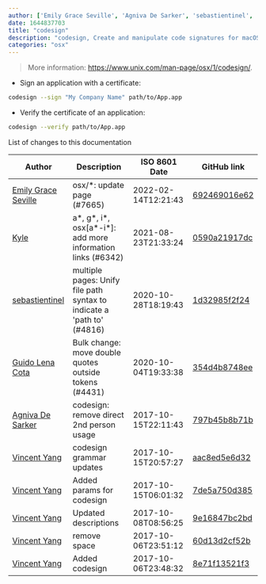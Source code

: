```yaml
---
author: ['Emily Grace Seville', 'Agniva De Sarker', 'sebastientinel', 'Guido Lena Cota', 'Kyle', 'Vincent Yang']
date: 1644837703
title: "codesign"
description: "codesign, Create and manipulate code signatures for macOS."
categories: "osx"
---
```

> More information: <https://www.unix.com/man-page/osx/1/codesign/>.

- Sign an application with a certificate:

```bash
codesign --sign "My Company Name" path/to/App.app
```

- Verify the certificate of an application:

```bash
codesign --verify path/to/App.app
```
List of changes to this documentation


Author | Description | ISO 8601 Date | GitHub link
------|-----|-----|-----
[Emily Grace Seville](mailto:emilyseville7cf@gmail.com) | osx/*: update page (#7665) | 2022-02-14T12:21:43 | [692469016e62](https://github.com/tldr-pages/tldr/commit/692469016e62d4410ec92a8f29272e447046a0d2)
[Kyle](mailto:76597257+Gitleptune@users.noreply.github.com) | a*, g*, i*, osx[a*-i*]: add more information links (#6342) | 2021-08-23T21:33:24 | [0590a21917dc](https://github.com/tldr-pages/tldr/commit/0590a21917dc981d3cc64b8094b1cffa9d0a3b78)
[sebastientinel](mailto:sebastien.tinel@gmail.com) | multiple pages: Unify file path syntax to indicate a 'path to' (#4816) | 2020-10-28T18:19:43 | [1d32985f2f24](https://github.com/tldr-pages/tldr/commit/1d32985f2f24e5469dddc993dd7f354f79bfa128)
[Guido Lena Cota](mailto:guido.lenacota@kreuzwerker.de) | Bulk change: move double quotes outside tokens (#4431) | 2020-10-04T19:33:38 | [354d4b8748ee](https://github.com/tldr-pages/tldr/commit/354d4b8748ee58813dd6830ced7c3b11067255d7)
[Agniva De Sarker](mailto:agnivade@yahoo.co.in) | codesign: remove direct 2nd person usage | 2017-10-15T22:11:43 | [797b45b8b71b](https://github.com/tldr-pages/tldr/commit/797b45b8b71b49881da2c59833efefdb76ed2aae)
[Vincent Yang](mailto:VincentYang2014@gmail.com) | codesign grammar updates | 2017-10-15T20:57:27 | [aac8ed5e6d32](https://github.com/tldr-pages/tldr/commit/aac8ed5e6d3250705744bdf3acd20962e3cc9260)
[Vincent Yang](mailto:VincentYang2014@gmail.com) | Added params for codesign | 2017-10-15T06:01:32 | [7de5a750d385](https://github.com/tldr-pages/tldr/commit/7de5a750d3859b2d198feb0fff2c09d06e0145fd)
[Vincent Yang](mailto:VincentYang2014@gmail.com) | Updated descriptions | 2017-10-08T08:56:25 | [9e16847bc2bd](https://github.com/tldr-pages/tldr/commit/9e16847bc2bdfa50738383799b3df3e763e7e51d)
[Vincent Yang](mailto:VincentYang2014@gmail.com) | remove space | 2017-10-06T23:51:12 | [60d13d2cf52b](https://github.com/tldr-pages/tldr/commit/60d13d2cf52b7285371e49e05e8163241580adbc)
[Vincent Yang](mailto:VincentYang2014@gmail.com) | Added codesign | 2017-10-06T23:48:32 | [8e71f13521f3](https://github.com/tldr-pages/tldr/commit/8e71f13521f3bec33ad68df9588d054363ece1fc)

